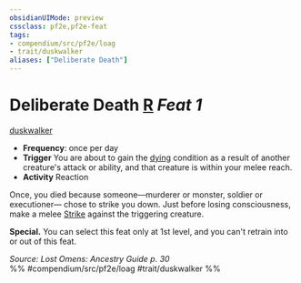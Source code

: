 ```yaml
---
obsidianUIMode: preview
cssclass: pf2e,pf2e-feat
tags:
- compendium/src/pf2e/loag
- trait/duskwalker
aliases: ["Deliberate Death"]
---
```

# Deliberate Death  [R](rules/core-rulebook/chapter-9-playing-the-game.md#Actions "Reaction") *Feat 1*  
[duskwalker](rules/traits/duskwalker-apg.md)  

- **Frequency**: once per day
- **Trigger** You are about to gain the [dying](rules/conditions.md#Dying) condition as a result of another creature's attack or ability, and that creature is within your melee reach.
- **Activity** Reaction

Once, you died because someone—murderer or monster, soldier or executioner— chose to strike you down. Just before losing consciousness, make a melee [Strike](rules/actions/strike.md) against the triggering creature.

**Special.** You can select this feat only at 1st level, and you can't retrain into or out of this feat.

*Source: Lost Omens: Ancestry Guide p. 30*  
%% #compendium/src/pf2e/loag #trait/duskwalker %%
